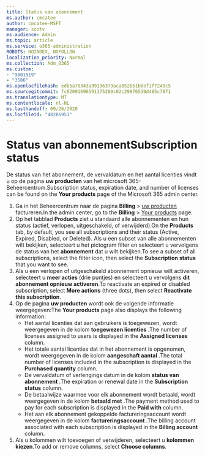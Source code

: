 ```yaml
---
title: Status van abonnement
ms.author: cmcatee
author: cmcatee-MSFT
manager: scotv
ms.audience: Admin
ms.topic: article
ms.service: o365-administration
ROBOTS: NOINDEX, NOFOLLOW
localization_priority: Normal
ms.collection: Adm_O365
ms.custom:
- "9001519"
- "3586"
ms.openlocfilehash: edb5a78343a99196379aca052b51b0ef1f7249c5
ms.sourcegitcommit: fc62091696591175280c02c29876530d485c7871
ms.translationtype: MT
ms.contentlocale: nl-NL
ms.lasthandoff: 09/26/2020
ms.locfileid: "48286953"
---
```

# <a name="subscription-status"></a><span data-ttu-id="9ff59-102">Status van abonnement</span><span class="sxs-lookup"><span data-stu-id="9ff59-102">Subscription status</span></span>

<span data-ttu-id="9ff59-103">De status van het abonnement, de vervaldatum en het aantal licenties vindt u op de pagina **uw producten** van het microsoft 365-Beheercentrum.</span><span class="sxs-lookup"><span data-stu-id="9ff59-103">Subscription status, expiration date, and number of licenses can be found on the **Your products** page of the Microsoft 365 admin center.</span></span>

1. <span data-ttu-id="9ff59-104">Ga in het Beheercentrum naar de pagina **Billing**  >  [uw producten](https://go.microsoft.com/fwlink/p/?linkid=842054) factureren.</span><span class="sxs-lookup"><span data-stu-id="9ff59-104">In the admin center, go to the **Billing** > [Your products](https://go.microsoft.com/fwlink/p/?linkid=842054) page.</span></span>
2. <span data-ttu-id="9ff59-105">Op het tabblad **Products** ziet u standaard alle abonnementen en hun status (actief, verlopen, uitgeschakeld, of verwijderd).</span><span class="sxs-lookup"><span data-stu-id="9ff59-105">On the **Products** tab, by default, you see all subscriptions and their status (Active, Expired, Disabled, or Deleted).</span></span> <span data-ttu-id="9ff59-106">Als u een subset van alle abonnementen wilt bekijken, selecteert u het pictogram filter en selecteert u vervolgens de status van het **abonnement** dat u wilt bekijken.</span><span class="sxs-lookup"><span data-stu-id="9ff59-106">To see a subset of all subscriptions, select the filter icon, then select the **Subscription status** that you want to see.</span></span>
3. <span data-ttu-id="9ff59-107">Als u een verlopen of uitgeschakeld abonnement opnieuw wilt activeren, selecteert u **meer acties** (drie puntjes) en selecteert u vervolgens **dit abonnement opnieuw activeren**.</span><span class="sxs-lookup"><span data-stu-id="9ff59-107">To reactivate an expired or disabled subscription, select **More actions** (three dots), then select **Reactivate this subscription**.</span></span>
4. <span data-ttu-id="9ff59-108">Op de pagina **uw producten** wordt ook de volgende informatie weergegeven:</span><span class="sxs-lookup"><span data-stu-id="9ff59-108">The **Your products** page also displays the following information:</span></span>
    - <span data-ttu-id="9ff59-109">Het aantal licenties dat aan gebruikers is toegewezen, wordt weergegeven in de kolom **toegewezen licenties** .</span><span class="sxs-lookup"><span data-stu-id="9ff59-109">The number of licenses assigned to users is displayed in the **Assigned licenses** column.</span></span>
    - <span data-ttu-id="9ff59-110">Het totale aantal licenties dat in het abonnement is opgenomen, wordt weergegeven in de kolom **aangeschaft aantal** .</span><span class="sxs-lookup"><span data-stu-id="9ff59-110">The total number of licenses included in the subscription is displayed in the **Purchased quantity** column.</span></span>
    - <span data-ttu-id="9ff59-111">De vervaldatum of verlengings datum in de kolom **status van abonnement** .</span><span class="sxs-lookup"><span data-stu-id="9ff59-111">The expiration or renewal date in the **Subscription status** column.</span></span>
    - <span data-ttu-id="9ff59-112">De betaalwijze waarmee voor elk abonnement wordt betaald, wordt weergegeven in de kolom **betaald met** .</span><span class="sxs-lookup"><span data-stu-id="9ff59-112">The payment method used to pay for each subscription is displayed in the **Paid with** column.</span></span>
    - <span data-ttu-id="9ff59-113">Het aan elk abonnement gekoppelde factureringsaccount wordt weergegeven in de kolom **factureringsaccount** .</span><span class="sxs-lookup"><span data-stu-id="9ff59-113">The billing account associated with each subscription is displayed in the **Billing account** column.</span></span>
5. <span data-ttu-id="9ff59-114">Als u kolommen wilt toevoegen of verwijderen, selecteert u **kolommen kiezen**.</span><span class="sxs-lookup"><span data-stu-id="9ff59-114">To add or remove columns, select **Choose columns**.</span></span>